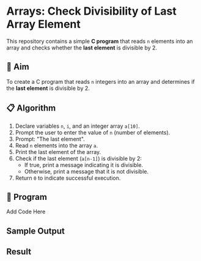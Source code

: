 # Arrays: Check Divisibility of Last Array Element

This repository contains a simple **C program** that reads `n` elements into an array and checks whether the **last element** is divisible by 2.

## 🧠 Aim

To create a C program that reads `n` integers into an array and determines if the **last element** is divisible by 2.

## 📋 Algorithm

1. Declare variables `n`, `i`, and an integer array `a[10]`.
2. Prompt the user to enter the value of `n` (number of elements).
3. Prompt: "The last element".
4. Read `n` elements into the array `a`.
5. Print the last element of the array.
6. Check if the last element (`a[n-1]`) is divisible by 2:
   - If true, print a message indicating it is divisible.
   - Otherwise, print a message that it is not divisible.
7. Return `0` to indicate successful execution.

## 🧾 Program
Add Code Here

## Sample Output

## Result

